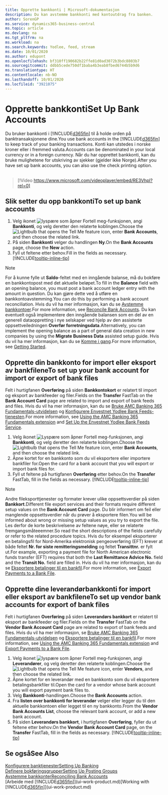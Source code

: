 ```yaml
---
title: Opprette bankkonti | Microsoft-dokumentasjon
description: Du kan avstemme bankkonti med kontoutdrag fra banken.
author: SorenGP
ms.service: dynamics365-business-central
ms.topic: article
ms.devlang: na
ms.tgt_pltfrm: na
ms.workload: na
ms.search.keywords: Yodlee, feed, stream
ms.date: 10/01/2020
ms.author: edupont
ms.openlocfilehash: bf310ff190682b22ffe81d0ad3072b3bdc8803b7
ms.sourcegitcommit: ddbb5cede750df1baba4b3eab8fbed6744b5b9d6
ms.translationtype: HT
ms.contentlocale: nb-NO
ms.lasthandoff: 10/01/2020
ms.locfileid: "3921075"
---
```

# <a name="set-up-bank-accounts"></a><span data-ttu-id="754d6-103">Opprette bankkonti</span><span class="sxs-lookup"><span data-stu-id="754d6-103">Set Up Bank Accounts</span></span>
<span data-ttu-id="754d6-104">Du bruker bankkonti i [!INCLUDE[d365fin](includes/d365fin_md.md)] til å holde orden på banktransaksjonene dine.</span><span class="sxs-lookup"><span data-stu-id="754d6-104">You use bank accounts in the [!INCLUDE[d365fin](includes/d365fin_md.md)] to keep track of your banking transactions.</span></span> <span data-ttu-id="754d6-105">Konti kan utstedes i norske kroner eller i fremmed valuta.</span><span class="sxs-lookup"><span data-stu-id="754d6-105">Accounts can be denominated in your local currency or in a foreign currency.</span></span> <span data-ttu-id="754d6-106">Når du har opprettet bankkonti, kan du bruke mulighetene for utskriving av sjekker (gjelder ikke Norge).</span><span class="sxs-lookup"><span data-stu-id="754d6-106">After you have set up bank accounts, you can also use the check printing option.</span></span><br><br>  

> [!Video https://www.microsoft.com/videoplayer/embed/RE3Vhpl?rel=0]

## <a name="to-set-up-bank-accounts"></a><span data-ttu-id="754d6-107">Slik setter du opp bankkonti</span><span class="sxs-lookup"><span data-stu-id="754d6-107">To set up bank accounts</span></span>
1. <span data-ttu-id="754d6-108">Velg ikonet ![lyspære som åpner Fortell meg-funksjonen](media/ui-search/search_small.png "Fortell hva du vil gjøre"), angi **Bankkonti**, og velg deretter den relaterte koblingen.</span><span class="sxs-lookup"><span data-stu-id="754d6-108">Choose the ![Lightbulb that opens the Tell Me feature](media/ui-search/search_small.png "Tell me what you want to do") icon, enter **Bank Accounts**, and then choose the related link.</span></span>
2. <span data-ttu-id="754d6-109">På siden **Bankkonti** velger du handlingen **Ny**.</span><span class="sxs-lookup"><span data-stu-id="754d6-109">On the **Bank Accounts** page, choose the **New** action.</span></span>
3. <span data-ttu-id="754d6-110">Fyll ut feltene etter behov.</span><span class="sxs-lookup"><span data-stu-id="754d6-110">Fill in the fields as necessary.</span></span> [!INCLUDE[tooltip-inline-tip](includes/tooltip-inline-tip_md.md)]

> [!NOTE]
> <span data-ttu-id="754d6-111">For å kunne fylle ut **Saldo**-feltet med en inngående balanse, må du bokføre en bankkontopost med det aktuelle beløpet.</span><span class="sxs-lookup"><span data-stu-id="754d6-111">To fill in the **Balance** field with an opening balance, you must post a bank account ledger entry with the amount in question.</span></span> <span data-ttu-id="754d6-112">Du kan gjøre dette ved å utføre en bankkontoavstemming.</span><span class="sxs-lookup"><span data-stu-id="754d6-112">You can do this by performing a bank account reconciliation.</span></span> <span data-ttu-id="754d6-113">Hvis du vil ha mer informasjon, kan du se [Avstemme bankkontoer](bank-how-reconcile-bank-accounts-separately.md).</span><span class="sxs-lookup"><span data-stu-id="754d6-113">For more information, see [Reconcile Bank Accounts](bank-how-reconcile-bank-accounts-separately.md).</span></span> <span data-ttu-id="754d6-114">Du kan eventuelt også implementere den inngående balansen som en del av en generell dataoppretting i nye selskaper ved hjelp av den assisterte oppsettveiledningen **Overfør forretningsdata**.</span><span class="sxs-lookup"><span data-stu-id="754d6-114">Alternatively, you can implement the opening balance as a part of general data creation in new companies by using the **Migrate Business Data** assisted setup guide.</span></span> <span data-ttu-id="754d6-115">Hvis du vil ha mer informasjon, kan du se [Komme i gang](product-get-started.md).</span><span class="sxs-lookup"><span data-stu-id="754d6-115">For more information, see [Getting Started](product-get-started.md).</span></span>

## <a name="to-set-up-your-bank-account-for-import-or-export-of-bank-files"></a><span data-ttu-id="754d6-116">Opprette din bankkonto for import eller eksport av bankfilene</span><span class="sxs-lookup"><span data-stu-id="754d6-116">To set up your bank account for import or export of bank files</span></span>
<span data-ttu-id="754d6-117">Felt i hurtigfanen **Overføring** på siden **Bankkontokort** er relatert til import og eksport av bankfeeder og filer.</span><span class="sxs-lookup"><span data-stu-id="754d6-117">Fields on the **Transfer** FastTab on the **Bank Account Card** page are related to import and export of bank feeds and files.</span></span> <span data-ttu-id="754d6-118">Hvis du vil ha mer informasjon, kan du se [Bruke AMC Banking 365 Fundamentals-utvidelsen](ui-extensions-amc-banking.md) og [Konfigurere Envestnet Yodlee Bank Feeds-tjenesten](bank-how-setup-bank-statement-service.md).</span><span class="sxs-lookup"><span data-stu-id="754d6-118">For more information, see [Using the AMC Banking 365 Fundamentals extension](ui-extensions-amc-banking.md) and [Set Up the Envestnet Yodlee Bank Feeds Service](bank-how-setup-bank-statement-service.md).</span></span>

1. <span data-ttu-id="754d6-119">Velg ikonet ![Lyspære som åpner Fortell meg-funksjonen](media/ui-search/search_small.png "Fortell hva du vil gjøre"), angi **Bankkonti**, og velg deretter den relaterte koblingen.</span><span class="sxs-lookup"><span data-stu-id="754d6-119">Choose the ![Lightbulb that opens the Tell Me feature](media/ui-search/search_small.png "Tell me what you want to do") icon, enter **Bank Accounts**, and then choose the related link.</span></span>
2. <span data-ttu-id="754d6-120">Åpne kortet for en bankkonto som du vil eksportere eller importere bankfiler for.</span><span class="sxs-lookup"><span data-stu-id="754d6-120">Open the card for a bank account that you will export or import bank files for.</span></span>
3. <span data-ttu-id="754d6-121">Fyll ut feltene på hurtigfanen **Overføring** etter behov.</span><span class="sxs-lookup"><span data-stu-id="754d6-121">On the **Transfer** FastTab, fill in the fields as necessary.</span></span> [!INCLUDE[tooltip-inline-tip](includes/tooltip-inline-tip_md.md)]

> [!NOTE]  
>   <span data-ttu-id="754d6-122">Andre fileksporttjenester og formater krever ulike oppsettsverdier på siden **Bankkort**.</span><span class="sxs-lookup"><span data-stu-id="754d6-122">Different file export services and their formats require different setup values on the **Bank Account Card** page.</span></span> <span data-ttu-id="754d6-123">Du blir informert om feil eller manglende oppsettsverdier når du prøver å eksportere filen.</span><span class="sxs-lookup"><span data-stu-id="754d6-123">You will be informed about wrong or missing setup values as you try to export the file.</span></span> <span data-ttu-id="754d6-124">Les derfor de korte beskrivelsene av feltene nøye, eller se relaterte fremgangsmåteeemner.</span><span class="sxs-lookup"><span data-stu-id="754d6-124">So read the short descriptions of the fields carefully or refer to the related procedure topics.</span></span> <span data-ttu-id="754d6-125">Hvis du for eksempel eksporterer en betalingsfil for Nord-Amerika elektronisk pengeoverføring (EFT) krever at både feltet **Nr. for siste remitteringsmelding** og feltet **Transittnr.** er fylt ut.</span><span class="sxs-lookup"><span data-stu-id="754d6-125">For example, exporting a payment file for North American electronic funds transfer (EFT) requires that both the **Last Remittance Advice No.** field and the **Transit No.** field are filled in.</span></span> <span data-ttu-id="754d6-126">Hvis du vil ha mer informasjon, kan du se [Eksportere betalinger til en bankfil](finance-make-payments-with-bank-data-conversion-service-or-sepa-credit-transfer.md#exporting-payments-to-a-bank-file).</span><span class="sxs-lookup"><span data-stu-id="754d6-126">For more information, see [Export Payments to a Bank File](finance-make-payments-with-bank-data-conversion-service-or-sepa-credit-transfer.md#exporting-payments-to-a-bank-file).</span></span>

## <a name="to-set-up-vendor-bank-accounts-for-export-of-bank-files"></a><span data-ttu-id="754d6-127">Opprette dine leverandørbankkonti for import eller eksport av bankfilene</span><span class="sxs-lookup"><span data-stu-id="754d6-127">To set up vendor bank accounts for export of bank files</span></span>

<span data-ttu-id="754d6-128">Felt i hurtigfanen **Overføring** på siden **Leverandørs bankkort** er relatert til eksport av bankfeeder og filer.</span><span class="sxs-lookup"><span data-stu-id="754d6-128">Fields on the **Transfer** FastTab on the **Vendor Bank Account Card** page are related to export of bank feeds and files.</span></span> <span data-ttu-id="754d6-129">Hvis du vil ha mer informasjon, se [Bruke AMC Banking 365 Fundamentals-utvidelsen](ui-extensions-amc-banking.md) og [Eksportere betalinger til en bankfil](finance-make-payments-with-bank-data-conversion-service-or-sepa-credit-transfer.md#exporting-payments-to-a-bank-file).</span><span class="sxs-lookup"><span data-stu-id="754d6-129">For more information, see [Using the AMC Banking 365 Fundamentals extension](ui-extensions-amc-banking.md) and [Export Payments to a Bank File](finance-make-payments-with-bank-data-conversion-service-or-sepa-credit-transfer.md#exporting-payments-to-a-bank-file).</span></span>

1. <span data-ttu-id="754d6-130">Velg ikonet ![lyspære som åpner Fortell meg-funksjonen](media/ui-search/search_small.png "Fortell hva du vil gjøre"), angi **Leverandører**, og velg deretter den relaterte koblingen.</span><span class="sxs-lookup"><span data-stu-id="754d6-130">Choose the ![Lightbulb that opens the Tell Me feature](media/ui-search/search_small.png "Tell me what you want to do") icon, enter **Vendors**, and then choose the related link.</span></span>
2. <span data-ttu-id="754d6-131">Åpne kortet for en leverandør med en bankkonto som du vil eksportere betalingsbankfiler til.</span><span class="sxs-lookup"><span data-stu-id="754d6-131">Open the card for a vendor whose bank account you will export payment bank files to.</span></span>
3. <span data-ttu-id="754d6-132">Velg **Bankkonti**-handlingen.</span><span class="sxs-lookup"><span data-stu-id="754d6-132">Choose the **Bank Accounts** action.</span></span>
4. <span data-ttu-id="754d6-133">Fra **listen over bankkonti for leverandør** velger eller legger du til den aktuelle bankkontoen eller legget til en ny bankkonto.</span><span class="sxs-lookup"><span data-stu-id="754d6-133">From the **Vendor Bank Accounts List**, choose the relevant bank account, or add a new bank account.</span></span>  
5. <span data-ttu-id="754d6-134">På siden **Leverandørs bankkort**, i hurtigfanen **Overføring**, fyller du ut feltene etter behov.</span><span class="sxs-lookup"><span data-stu-id="754d6-134">On the **Vendor Bank Account Card** page, on the **Transfer** FastTab, fill in the fields as necessary.</span></span> [!INCLUDE[tooltip-inline-tip](includes/tooltip-inline-tip_md.md)]

## <a name="see-also"></a><span data-ttu-id="754d6-135">Se også</span><span class="sxs-lookup"><span data-stu-id="754d6-135">See Also</span></span>

[<span data-ttu-id="754d6-136">Konfigurere banktjenester</span><span class="sxs-lookup"><span data-stu-id="754d6-136">Setting Up Banking</span></span>](bank-setup-banking.md)  
[<span data-ttu-id="754d6-137">Definere bokføringsgrupper</span><span class="sxs-lookup"><span data-stu-id="754d6-137">Setting Up Posting Groups</span></span>](finance-posting-groups.md)  
[<span data-ttu-id="754d6-138">Avstemme bankkonter</span><span class="sxs-lookup"><span data-stu-id="754d6-138">Reconciling Bank Accounts</span></span>](bank-manage-bank-accounts.md)  
<span data-ttu-id="754d6-139">[Arbeide med [!INCLUDE[d365fin](includes/d365fin_md.md)]](ui-work-product.md)</span><span class="sxs-lookup"><span data-stu-id="754d6-139">[Working with [!INCLUDE[d365fin](includes/d365fin_md.md)]](ui-work-product.md)</span></span>
